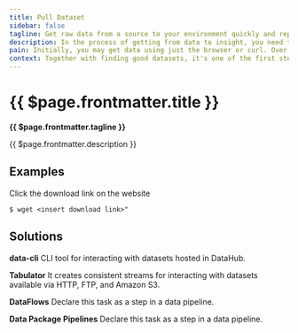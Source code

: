 ```yaml
---
title: Pull Dataset
sidebar: false
tagline: Get raw data from a source to your environment quickly and repeatedly.
description: In the process of getting from data to insight, you need to download data from external sources.
pain: Initially, you may get data using just the browser or curl. Over time, you will want to pull using a CLI or library compatible with the Data Package specification.
context: Together with finding good datasets, it's one of the first steps of every data project.
---
```


# {{ $page.frontmatter.title }}

**{{ $page.frontmatter.tagline }}**

{{ $page.frontmatter.description }}

## Examples

Click the download link on the website

```
$ wget <insert download link>"
```

## Solutions

**data-cli**
CLI tool for interacting with datasets hosted in DataHub.
 
**Tabulator**
It creates consistent streams for interacting with datasets available via HTTP, FTP, and Amazon S3.
 
**DataFlows**
Declare this task as a step in a data pipeline.
 
**Data Package Pipelines**
Declare this task as a step in a data pipeline.
